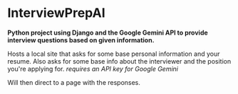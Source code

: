 # InterviewPrepAI
**Python project using Django and the Google Gemini API to provide interview questions based on given information.**

Hosts a local site that asks for some base personal information and your resume. Also asks for some base info about the interviewer and the position you're applying for.
*requires an API key for Google Gemini*

Will then direct to a page with the responses.
